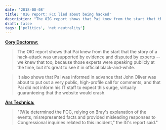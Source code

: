 ```yaml
---
date: '2018-08-08'
title: 'OIG report: FCC lied about being hacked'
description: "The OIG report shows that Pai knew from the start that the story of a hack-attack was unsupported by evidence and disputed by experts -- we knew that too, because those experts were speaking publicly at the time, but it's great to see it in official black-and-white."
draft: false
tags: ['politics', 'net neutrality']
---
```


**[Cory Doctorow:](https://boingboing.net/2018/08/08/lying-about-lying.html)**

> The OIG report shows that Pai knew from the start that the story of a hack-attack was unsupported by evidence and disputed by experts -- we knew that too, because those experts were speaking publicly at the time, but it's great to see it in official black-and-white.<!-- excerpt -->

> It also shows that Pai was informed in advance that John Oliver was about to put out a very public, high-profile call for comments, and that Pai did not inform his IT staff to expect this surge, virtually guaranteeing that the website would crash.

**[Ars Technica:](https://arstechnica.com/tech-policy/2018/08/fcc-lied-to-congress-about-made-up-ddos-attack-investigation-found/)**

> "[W]e determined the FCC, relying on Bray's explanation of the events, misrepresented facts and provided misleading responses to Congressional inquiries related to this incident," the IG's report said."
